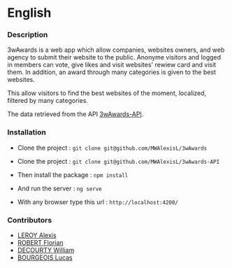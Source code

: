 # English
 
### Description
 
3wAwards is a web app which allow companies, websites owners, and web agency to submit their website to the public.
Anonyme visitors and logged in members can vote, give likes and visit websites' rewiew card and visit them.
In addition, an award through many categories is given to the best websites.
 
This allow visitors to find the best websites of the moment, localized, filtered by many categories.
 
The data retrieved from the API [3wAwards-API](https://github.com/MWAlexisL/3wAwards-API/).
 
 
### Installation
 
* Clone the project :
`git clone git@github.com/MWAlexisL/3wAwards`
 
* Clone the project :
`git clone git@github.com/MWAlexisL/3wAwards-API`
 
* Then install the package :
`npm install`
 
* And run the server :
`ng serve`
 
* With any browser type this url :
`http://localhost:4200/`
 
### Contributors
 
* [LEROY Alexis](https://github.com/Gouaky)
* [ROBERT Florian](https://github.com/florob95)
* [DECOURTY William](https://github.com/ZPredou)
* [BOURGEOIS Lucas](https://github.com/LucasBourgeois)